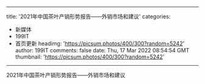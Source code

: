 
---
title: '2021年中国茶叶产销形势报告——外销市场和建议'
categories: 
 - 新媒体
 - 199IT
 - 首页更新
headimg: 'https://picsum.photos/400/300?random=5242'
author: 199IT
comments: false
date: Thu, 17 Mar 2022 08:54:54 GMT
thumbnail: 'https://picsum.photos/400/300?random=5242'
---

<div>   
2021年中国茶叶产销形势报告——外销市场和建议  
</div>
            